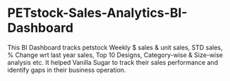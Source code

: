 # PETstock-Sales-Analytics-BI-Dashboard
This BI Dashboard tracks petstock Weekly $ sales &amp; unit sales, STD sales, % Change wrt last year sales, Top 10 Designs, Category-wise &amp; Size-wise analysis etc. It helped Vanilla Sugar to track their sales performance and identify gaps in their business operation.
